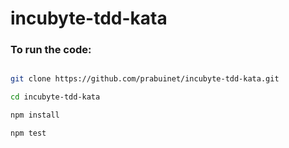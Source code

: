 # incubyte-tdd-kata

### To run the code:

```sh

git clone https://github.com/prabuinet/incubyte-tdd-kata.git

cd incubyte-tdd-kata

npm install

npm test

```